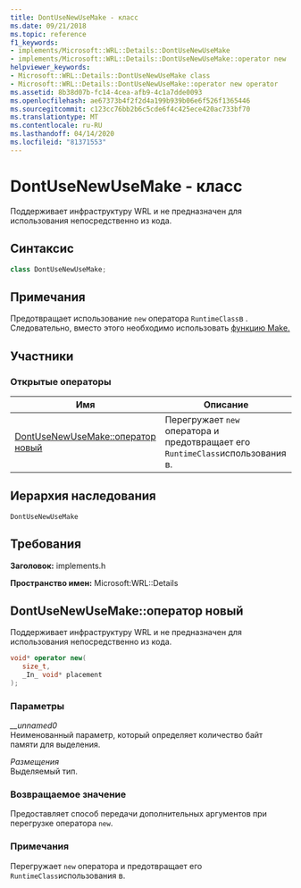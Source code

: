 ```yaml
---
title: DontUseNewUseMake - класс
ms.date: 09/21/2018
ms.topic: reference
f1_keywords:
- implements/Microsoft::WRL::Details::DontUseNewUseMake
- implements/Microsoft::WRL::Details::DontUseNewUseMake::operator new
helpviewer_keywords:
- Microsoft::WRL::Details::DontUseNewUseMake class
- Microsoft::WRL::Details::DontUseNewUseMake::operator new operator
ms.assetid: 8b38d07b-fc14-4cea-afb9-4c1a7dde0093
ms.openlocfilehash: ae67373b4f2f2d4a199b939b06e6f526f1365446
ms.sourcegitcommit: c123cc76bb2b6c5cde6f4c425ece420ac733bf70
ms.translationtype: MT
ms.contentlocale: ru-RU
ms.lasthandoff: 04/14/2020
ms.locfileid: "81371553"
---
```

# <a name="dontusenewusemake-class"></a>DontUseNewUseMake - класс

Поддерживает инфраструктуру WRL и не предназначен для использования непосредственно из кода.

## <a name="syntax"></a>Синтаксис

```cpp
class DontUseNewUseMake;
```

## <a name="remarks"></a>Примечания

Предотвращает использование `new` оператора `RuntimeClass`в . Следовательно, вместо этого необходимо использовать [функцию Make.](make-function.md)

## <a name="members"></a>Участники

### <a name="public-operators"></a>Открытые операторы

Имя                                             | Описание
------------------------------------------------ | ---------------------------------------------------------------------------
[DontUseNewUseMake::оператор новый](#operator-new) | Перегружает `new` оператора и предотвращает его `RuntimeClass`использования в.

## <a name="inheritance-hierarchy"></a>Иерархия наследования

`DontUseNewUseMake`

## <a name="requirements"></a>Требования

**Заголовок:** implements.h

**Пространство имен:** Microsoft:WRL::Details

## <a name="dontusenewusemakeoperator-new"></a><a name="operator-new"></a>DontUseNewUseMake::оператор новый

Поддерживает инфраструктуру WRL и не предназначен для использования непосредственно из кода.

```cpp
void* operator new(
   size_t,
   _In_ void* placement
);
```

### <a name="parameters"></a>Параметры

*__unnamed0*<br/>
Неименованный параметр, который определяет количество байт памяти для выделения.

*Размещения*<br/>
Выделяемый тип.

### <a name="return-value"></a>Возвращаемое значение

Предоставляет способ передачи дополнительных аргументов при перегрузке оператора `new`.

### <a name="remarks"></a>Примечания

Перегружает `new` оператора и предотвращает его `RuntimeClass`использования в.
